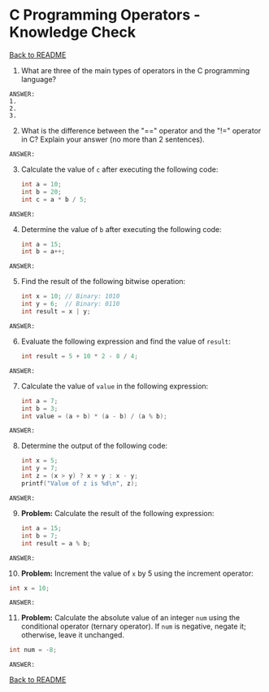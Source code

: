 # C Programming Operators - Knowledge Check

[Back to README](README.md)

1. What are three of the main types of operators in the C programming language?

```
ANSWER: 
1.
2.
3.
```

2. What is the difference between the "==" operator and the "!=" operator in C? Explain your answer (no more than 2 sentences).

```
ANSWER:

```

3. Calculate the value of `c` after executing the following code:
   ```c
   int a = 10;
   int b = 20;
   int c = a * b / 5;
   ```
   
```
ANSWER:

```

4. Determine the value of `b` after executing the following code:
   ```c
   int a = 15;
   int b = a++;
   ```
   
```
ANSWER:

```

5. Find the result of the following bitwise operation:
   ```c
   int x = 10; // Binary: 1010
   int y = 6;  // Binary: 0110
   int result = x | y;
   ```

```
ANSWER:

```

6. Evaluate the following expression and find the value of `result`:
   ```c
   int result = 5 + 10 * 2 - 8 / 4;
   ```

```
ANSWER:

```

7. Calculate the value of `value` in the following expression:
   ```c
   int a = 7;
   int b = 3;
   int value = (a + b) * (a - b) / (a % b);
   ```

```
ANSWER:

```

8. Determine the output of the following code:
   ```c
   int x = 5;
   int y = 7;
   int z = (x > y) ? x + y : x - y;
   printf("Value of z is %d\n", z);
   ```

```
ANSWER:

```

9. **Problem:** Calculate the result of the following expression:
   ```c
   int a = 15;
   int b = 7;
   int result = a % b;
   ```
   
```
ANSWER:

```

10. **Problem:** Increment the value of `x` by 5 using the increment operator:
   ```c
   int x = 10;
   ```
   
```
ANSWER:

```

11. **Problem:** Calculate the absolute value of an integer `num` using the conditional operator (ternary operator). If `num` is negative, negate it; otherwise, leave it unchanged.
   ```c
   int num = -8;
   ```
   
```
ANSWER:
```

[Back to README](README.md)